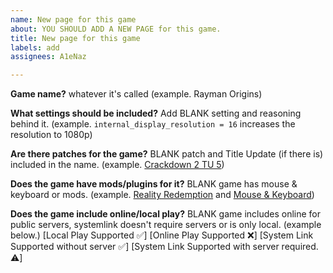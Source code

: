 ```yaml
---
name: New page for this game
about: YOU SHOULD ADD A NEW PAGE for this game.
title: New page for this game
labels: add
assignees: A1eNaz

---
```


**Game name?**
whatever it's called
(example. Rayman Origins)

**What settings should be included?**
Add BLANK setting and reasoning behind it.
(example. `internal_display_resolution = 16` increases the resolution to 1080p)

**Are there patches for the game?**
BLANK patch and Title Update (if there is) included in the name.
(example. [Crackdown 2 TU 5](https://github.com/xenia-canary/game-patches/blob/main/patches/4D5308BC%20-%20Crackdown%202%20(TU5).patch.toml))

**Does the game have mods/plugins for it?**
BLANK game has mouse & keyboard or mods.
(example. [Reality Redemption](https://gtaforums.com/topic/989469-rel-wip-rdr-reality-redemption-overhaul-project/) and [Mouse & Keyboard](https://github.com/marinesciencedude/xenia-canary-mousehook/releases))

**Does the game include online/local play?**
BLANK game includes online for public servers, systemlink doesn't require servers or is only local.
(example below.)
[Local Play Supported ✅]
[Online Play Supported ❌]
[System Link Supported without server ✅]
[System Link Supported with server required. ⚠️]

